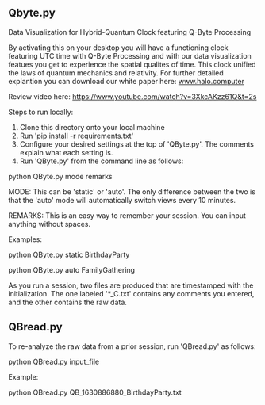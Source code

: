 ## Qbyte.py
Data Visualization for Hybrid-Quantum Clock featuring Q-Byte Processing

By activating this on your desktop you will have a functioning clock featuring UTC time with Q-Byte Processing and with our data visualization featues you get to experience the spatial qualites of time. This clock unified the laws of quantum mechanics and relativity. For further detailed explantion you can download our white paper here: www.halo.computer

Review video here: https://www.youtube.com/watch?v=3XkcAKzz61Q&t=2s

Steps to run locally:

1. Clone this directory onto your local machine
2. Run 'pip install -r requirements.txt'
3. Configure your desired settings at the top of 'QByte.py'. The comments explain what each setting is.
4. Run 'QByte.py' from the command line as follows:

python QByte.py mode remarks

MODE: This can be 'static' or 'auto'. The only difference between the two is that the 'auto' mode will automatically switch views every 10 minutes.

REMARKS: This is an easy way to remember your session. You can input anything without spaces.
  
Examples:

python QByte.py static BirthdayParty

python QByte.py auto FamilyGathering
  
As you run a session, two files are produced that are timestamped with the initialization. The one labeled '*_C.txt' contains any comments you entered, and the other contains the raw data.

## QBread.py

To re-analyze the raw data from a prior session, run 'QBread.py' as follows:

python QBread.py input_file
  
Example:

python QBread.py QB_1630886880_BirthdayParty.txt
